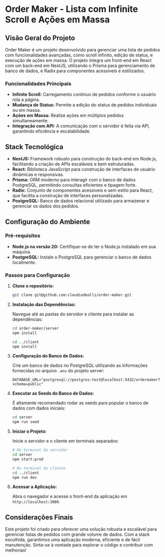 # Order Maker - Lista com Infinite Scroll e Ações em Massa

## Visão Geral do Projeto

Order Maker é um projeto desenvolvido para gerenciar uma lista de pedidos com funcionalidades avançadas, como scroll infinito, edição de status, e execução de ações em massa. O projeto integra um front-end em React com um back-end em NestJS, utilizando o Prisma para gerenciamento de banco de dados, e Radix para componentes acessíveis e estilizados.

### Funcionalidades Principais

- **Infinite Scroll:** Carregamento contínuo de pedidos conforme o usuário rola a página.
- **Mudança de Status:** Permite a edição do status de pedidos individuais ou em massa.
- **Ações em Massa:** Realize ações em múltiplos pedidos simultaneamente.
- **Integração com API:** A comunicação com o servidor é feita via API, garantindo eficiência e escalabilidade.

## Stack Tecnológica

- **NestJS:** Framework robusto para construção do back-end em Node.js, facilitando a criação de APIs escaláveis e bem estruturadas.
- **React:** Biblioteca JavaScript para construção de interfaces de usuário dinâmicas e responsivas.
- **Prisma:** ORM moderno para interagir com o banco de dados PostgreSQL, permitindo consultas eficientes e tipagem forte.
- **Radix:** Conjunto de componentes acessíveis e sem estilo para React, que facilita a construção de interfaces personalizadas.
- **PostgreSQL:** Banco de dados relacional utilizado para armazenar e gerenciar os dados dos pedidos.

## Configuração do Ambiente

### Pré-requisitos

- **Node.js na versão 20:** Certifique-se de ter o Node.js instalado em sua máquina.
- **PostgreSQL:** Instale o PostgreSQL para gerenciar o banco de dados localmente.

### Passos para Configuração

1. **Clone o repositório:**

   ```bash
   git clone git@github.com:claudiodeolli/order-maker.git
   ```

2. **Instalação das Dependências:**

   Navegue até as pastas do servidor e cliente para instalar as dependências:

   ```bash
   cd order-maker/server
   npm install

   cd ../client
   npm install
   ```

3. **Configuração do Banco de Dados:**

   Crie um banco de dados no PostgreSQL utilizando as informações fornecidas no arquivo `.env` do projeto server:

   ```plaintext
   DATABASE_URL="postgresql://postgres:test@localhost:5432/ordermaker?schema=public"
   ```

4. **Executar as Seeds do Banco de Dados:**

   É altamente recomendado rodar as seeds para popular o banco de dados com dados iniciais:

   ```bash
   cd server
   npm run seed
   ```

5. **Iniciar o Projeto:**

   Inicie o servidor e o cliente em terminais separados:

   ```bash
   # No terminal do servidor
   cd server
   npm start:prod

   # No terminal do cliente
   cd ../client
   npm run dev
   ```

6. **Acessar a Aplicação:**

   Abra o navegador e acesse o front-end da aplicação em `http://localhost:3000`.

## Considerações Finais

Este projeto foi criado para oferecer uma solução robusta e escalável para gerenciar listas de pedidos com grande volume de dados. Com a stack escolhida, garantimos uma aplicação moderna, eficiente e de fácil manutenção. Sinta-se à vontade para explorar o código e contribuir com melhorias!
